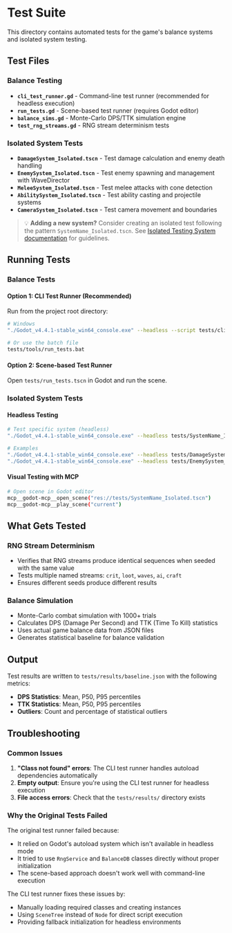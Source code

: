 # Test Suite

This directory contains automated tests for the game's balance systems and isolated system testing.

## Test Files

### Balance Testing
- **`cli_test_runner.gd`** - Command-line test runner (recommended for headless execution)
- **`run_tests.gd`** - Scene-based test runner (requires Godot editor)
- **`balance_sims.gd`** - Monte-Carlo DPS/TTK simulation engine
- **`test_rng_streams.gd`** - RNG stream determinism tests

### Isolated System Tests
- **`DamageSystem_Isolated.tscn`** - Test damage calculation and enemy death handling
- **`EnemySystem_Isolated.tscn`** - Test enemy spawning and management with WaveDirector
- **`MeleeSystem_Isolated.tscn`** - Test melee attacks with cone detection
- **`AbilitySystem_Isolated.tscn`** - Test ability casting and projectile systems
- **`CameraSystem_Isolated.tscn`** - Test camera movement and boundaries

> 💡 **Adding a new system?** Consider creating an isolated test following the pattern `SystemName_Isolated.tscn`. See [Isolated Testing System documentation](../../Obsidian/systems/Isolated-Testing-System.md) for guidelines.

## Running Tests

### Balance Tests

#### Option 1: CLI Test Runner (Recommended)

Run from the project root directory:

```bash
# Windows
"./Godot_v4.4.1-stable_win64_console.exe" --headless --script tests/cli_test_runner.gd

# Or use the batch file
tests/tools/run_tests.bat
```

#### Option 2: Scene-based Test Runner

Open `tests/run_tests.tscn` in Godot and run the scene.

### Isolated System Tests

#### Headless Testing
```bash
# Test specific system (headless)
"./Godot_v4.4.1-stable_win64_console.exe" --headless tests/SystemName_Isolated.tscn --quit-after 5

# Examples
"./Godot_v4.4.1-stable_win64_console.exe" --headless tests/DamageSystem_Isolated.tscn --quit-after 8
"./Godot_v4.4.1-stable_win64_console.exe" --headless tests/EnemySystem_Isolated.tscn --quit-after 5
```

#### Visual Testing with MCP
```bash
# Open scene in Godot editor
mcp__godot-mcp__open_scene("res://tests/SystemName_Isolated.tscn")
mcp__godot-mcp__play_scene("current")
```

## What Gets Tested

### RNG Stream Determinism
- Verifies that RNG streams produce identical sequences when seeded with the same value
- Tests multiple named streams: `crit`, `loot`, `waves`, `ai`, `craft`
- Ensures different seeds produce different results

### Balance Simulation
- Monte-Carlo combat simulation with 1000+ trials
- Calculates DPS (Damage Per Second) and TTK (Time To Kill) statistics
- Uses actual game balance data from JSON files
- Generates statistical baseline for balance validation

## Output

Test results are written to `tests/results/baseline.json` with the following metrics:

- **DPS Statistics**: Mean, P50, P95 percentiles
- **TTK Statistics**: Mean, P50, P95 percentiles  
- **Outliers**: Count and percentage of statistical outliers

## Troubleshooting

### Common Issues

1. **"Class not found" errors**: The CLI test runner handles autoload dependencies automatically
2. **Empty output**: Ensure you're using the CLI test runner for headless execution
3. **File access errors**: Check that the `tests/results/` directory exists

### Why the Original Tests Failed

The original test runner failed because:
- It relied on Godot's autoload system which isn't available in headless mode
- It tried to use `RngService` and `BalanceDB` classes directly without proper initialization
- The scene-based approach doesn't work well with command-line execution

The CLI test runner fixes these issues by:
- Manually loading required classes and creating instances
- Using `SceneTree` instead of `Node` for direct script execution
- Providing fallback initialization for headless environments
